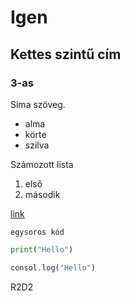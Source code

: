 # Igen
## Kettes szintű cím
### 3-as


Sima szöveg.

- alma
- körte
- szilva

Számozott lista
1. első
2. második

[link](http://acsjszki.hu)

`egysoros kód`

```python
print("Hello")
```

```javascript
consol.log("Hello")
```

R2D2